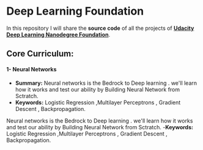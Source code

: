 # Deep Learning Foundation 
In this repository I will share the **source code** of all the projects of **[Udacity Deep Learning Nanodegree Foundation](https://www.udacity.com/course/deep-learning-nanodegree-foundation--nd101)**.



## Core Curriculum:

#### 1- Neural Networks
- **Summary:** Neural networks is the Bedrock to Deep learning . we'll learn how it works and test our ability by Building Neural Network from Sctratch.
- **Keywords:** Logistic Regression ,Multilayer Perceptrons , Gradient Descent , Backpropagation.
 

Neural networks is the Bedrock to Deep learning . we'll learn how it works and test our ability by Building Neural Network from Sctratch.
-**Keywords:** Logistic Regression ,Multilayer Perceptrons , Gradient Descent , Backpropagation. 




 
